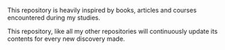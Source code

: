  This repository is heavily inspired by books, articles and courses encountered during my studies.

 This repository, like all my other repositories will continuously update its contents for every new discovery made.

